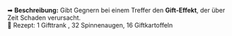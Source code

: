 
➡ **Beschreibung:** Gibt Gegnern bei einem Treffer den **Gift-Effekt**, der über Zeit Schaden verursacht.  
📖 Rezept: 1 Gifttrank , 32 Spinnenaugen, 16 Giftkartoffeln